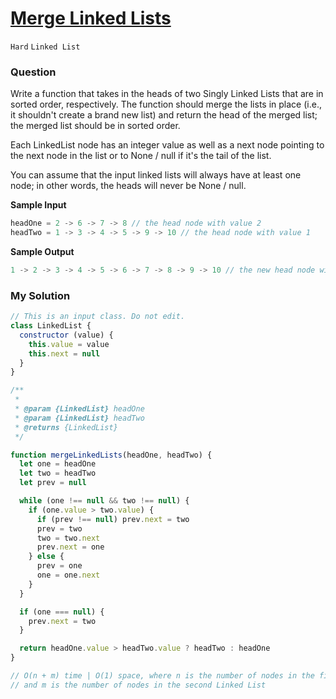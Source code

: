# [Merge Linked Lists](https://www.algoexpert.io/questions/merge-linked-lists)

`Hard` `Linked List`

### Question
Write a function that takes in the heads of two Singly Linked Lists that are in sorted order, respectively. The function should merge the lists in place (i.e., it shouldn't create a brand new list) and return the head of the merged list; the merged list should be in sorted order.

Each LinkedList node has an integer value as well as a next node pointing to the next node in the list or to None / null if it's the tail of the list.

You can assume that the input linked lists will always have at least one node; in other words, the heads will never be None / null.

**Sample Input**
```js
headOne = 2 -> 6 -> 7 -> 8 // the head node with value 2
headTwo = 1 -> 3 -> 4 -> 5 -> 9 -> 10 // the head node with value 1
```

**Sample Output**
```js
1 -> 2 -> 3 -> 4 -> 5 -> 6 -> 7 -> 8 -> 9 -> 10 // the new head node with value 1
```

### My Solution
```js
// This is an input class. Do not edit.
class LinkedList {
  constructor (value) {
    this.value = value
    this.next = null
  }
}

/**
 * 
 * @param {LinkedList} headOne
 * @param {LinkedList} headTwo
 * @returns {LinkedList}
 */

function mergeLinkedLists(headOne, headTwo) {
  let one = headOne
  let two = headTwo
  let prev = null

  while (one !== null && two !== null) {
    if (one.value > two.value) {
      if (prev !== null) prev.next = two
      prev = two
      two = two.next
      prev.next = one
    } else {
      prev = one
      one = one.next
    }
  }

  if (one === null) {
    prev.next = two
  }

  return headOne.value > headTwo.value ? headTwo : headOne
}

// O(n + m) time | O(1) space, where n is the number of nodes in the first Linked List
// and m is the number of nodes in the second Linked List
```
